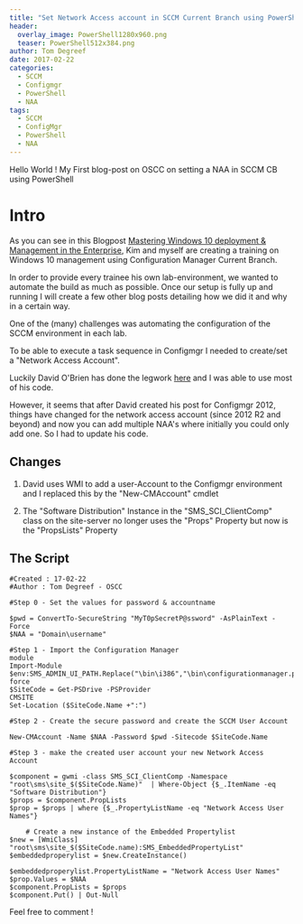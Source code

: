 ```yaml
---
title: "Set Network Access account in SCCM Current Branch using PowerShell"
header:
  overlay_image: PowerShell1280x960.png
  teaser: PowerShell512x384.png
author: Tom Degreef
date: 2017-02-22
categories:
  - SCCM
  - Configmgr
  - PowerShell
  - NAA
tags:
  - SCCM
  - ConfigMgr
  - PowerShell
  - NAA
---
```


Hello World ! My First blog-post on OSCC on setting a NAA in SCCM CB using PowerShell

# Intro #

As you can see in this Blogpost [Mastering Windows 10 deployment & Management in the Enterprise](http://www.oscc.be/Blog/Post/15/Win10Deploymenttraining), Kim and myself are creating a training on Windows 10 management using Configuration Manager Current Branch.

In order to provide every trainee his own lab-environment, we wanted to automate the build as much as possible. Once our setup is fully up and running I will create a few other blog posts detailing how we did it and why in a certain way.

One of the (many) challenges was automating the configuration of the SCCM environment in each lab. 

To be able to execute a task sequence in Configmgr I needed to create/set a "Network Access Account".

Luckily David O'Brien has done the legwork [here](https://david-obrien.net/2012/10/create-a-network-access-accountconfiguration-manager-2012/) and I was able to use most of his code.

However, it seems that after David created his post for Configmgr 2012, things have changed for the network access account (since 2012 R2 and beyond) and now you can add multiple NAA's where initially you could only add one.
So I had to update his code.

## Changes ##

1) David uses WMI to add a user-Account to the Configmgr environment and I replaced this by the "New-CMAccount" cmdlet

2) The "Software Distribution" Instance in the "SMS_SCI_ClientComp" class on the site-server no longer uses the "Props" Property but now is the "PropsLists" Property

## The Script ##

```posh
#Created : 17-02-22
#Author : Tom Degreef - OSCC

#Step 0 - Set the values for password & accountname

$pwd = ConvertTo-SecureString "MyT0pSecretP@ssword" -AsPlainText -Force
$NAA = "Domain\username"

#Step 1 - Import the Configuration Manager module                                                                
Import-Module $env:SMS_ADMIN_UI_PATH.Replace("\bin\i386","\bin\configurationmanager.psd1") -force                       
$SiteCode = Get-PSDrive -PSProvider CMSITE                                                                        
Set-Location ($SiteCode.Name +":")

#Step 2 - Create the secure password and create the SCCM User Account

New-CMAccount -Name $NAA -Password $pwd -Sitecode $SiteCode.Name

#Step 3 - make the created user account your new Network Access Account

$component = gwmi -class SMS_SCI_ClientComp -Namespace "root\sms\site_$($SiteCode.Name)"  | Where-Object {$_.ItemName -eq "Software Distribution"}
$props = $component.PropLists
$prop = $props | where {$_.PropertyListName -eq "Network Access User Names"}

	# Create a new instance of the Embedded Propertylist
$new = [WmiClass] "root\sms\site_$($SiteCode.name):SMS_EmbeddedPropertyList"
$embeddedproperylist = $new.CreateInstance()

$embeddedproperylist.PropertyListName = "Network Access User Names"
$prop.Values = $NAA
$component.PropLists = $props
$component.Put() | Out-Null

```


Feel free to comment !
